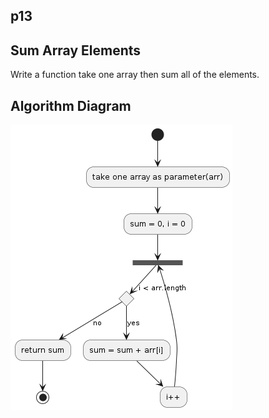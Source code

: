 ## p13

## Sum Array Elements
Write a function take one array then sum all of the elements.

## Algorithm Diagram
![](algorithm.png)

